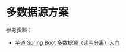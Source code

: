 # 多数据源方案

参考资料：

+ [芋道 Spring Boot 多数据源（读写分离）入门](https://www.iocoder.cn/Spring-Boot/dynamic-datasource/)

